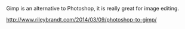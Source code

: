 Gimp is an alternative to Photoshop, it is really great for image editing.


http://www.rileybrandt.com/2014/03/09/photoshop-to-gimp/
